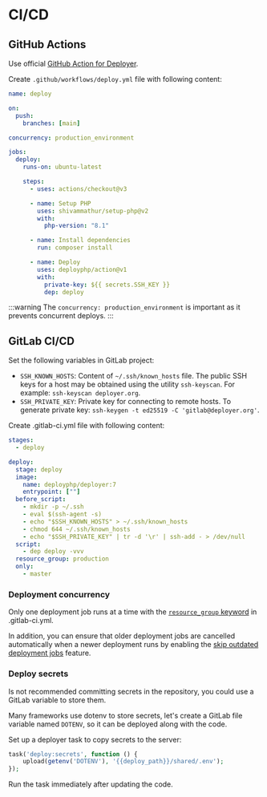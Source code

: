 # CI/CD

## GitHub Actions

Use official [GitHub Action for Deployer](https://github.com/deployphp/action).

Create `.github/workflows/deploy.yml` file with following content:

```yaml
name: deploy

on:
  push:
    branches: [main]

concurrency: production_environment

jobs:
  deploy:
    runs-on: ubuntu-latest

    steps:
      - uses: actions/checkout@v3

      - name: Setup PHP
        uses: shivammathur/setup-php@v2
        with:
          php-version: "8.1"

      - name: Install dependencies
        run: composer install

      - name: Deploy
        uses: deployphp/action@v1
        with:
          private-key: ${{ secrets.SSH_KEY }}
          dep: deploy
```

:::warning
The `concurrency: production_environment` is important as it prevents concurrent
deploys.
:::

## GitLab CI/CD

Set the following variables in GitLab project:

- `SSH_KNOWN_HOSTS`: Content of `~/.ssh/known_hosts` file.
  The public SSH keys for a host may be obtained using the utility `ssh-keyscan`.
  For example: `ssh-keyscan deployer.org`.
- `SSH_PRIVATE_KEY`: Private key for connecting to remote hosts.
  To generate private key: `ssh-keygen -t ed25519 -C 'gitlab@deployer.org'`.

Create .gitlab-ci.yml file with following content:

```yml
stages:
  - deploy

deploy:
  stage: deploy
  image:
    name: deployphp/deployer:7
    entrypoint: [""]
  before_script:
    - mkdir -p ~/.ssh
    - eval $(ssh-agent -s)
    - echo "$SSH_KNOWN_HOSTS" > ~/.ssh/known_hosts
    - chmod 644 ~/.ssh/known_hosts
    - echo "$SSH_PRIVATE_KEY" | tr -d '\r' | ssh-add - > /dev/null
  script:
    - dep deploy -vvv
  resource_group: production
  only:
    - master
```

### Deployment concurrency

Only one deployment job runs at a time with the [`resource_group` keyword](https://docs.gitlab.com/ee/ci/yaml/index.html#resource_group) in .gitlab-ci.yml.

In addition, you can ensure that older deployment jobs are cancelled automatically when a newer deployment runs by enabling the [skip outdated deployment jobs](https://docs.gitlab.com/ee/ci/pipelines/settings.html#skip-outdated-deployment-jobs) feature.

### Deploy secrets

Is not recommended committing secrets in the repository, you could use a GitLab variable to store them.

Many frameworks use dotenv to store secrets, let's create a GitLab file variable named `DOTENV`, so it can be deployed along with the code.

Set up a deployer task to copy secrets to the server:

```php
task('deploy:secrets', function () {
    upload(getenv('DOTENV'), '{{deploy_path}}/shared/.env');
});
```

Run the task immediately after updating the code.
